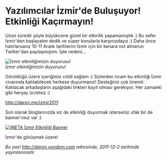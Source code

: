 # Yazılımcılar İzmir'de Buluşuyor! Etkinliği Kaçırmayın! 

Uzun süredir şöyle büyükcene güzel bir etkinlik yapamamıştık :) Bu sefer
İzmir'den başlayalım dedik ve süper konularla karşınızdayız :) Daha önce
hatırlarsanız 10-11 Aralık tarihlerini İzmir için bir kenara not
almanızı Twitter'dan paylaşmıştım. İşte nedeni...

![İzmir etkinliğimizin
duyurusu!](../media/Yazilimcilar_Izmir_de_Bulusuyor/ineta_izmir_2011.gif)\
*İzmir etkinliğimizin duyurusu!*

Görüldüğü üzere içeriğimiz ciddi sağlam :) Sizlerden ricam bu etkinliği
İzmir civarında katılabilecek herkese duyurmanız! Desteğiniz çok önemli.
Katılacak arkadaşların aşağıdaki linkten kayıt olması gerekiyor. Her
zamanki gibi herşey ücretsiz :)

<http://daron.me/izmir2011>

Son olarak bloglarınızda siz de etkinliği duyurmak isterseniz ufak bir
de banner'ımız var :)

[![INETA İzmir Etkinliği
Banner](../media/Yazilimcilar_Izmir_de_Bulusuyor/ineta_izmir_gif.gif)](http://daron.me/izmir2011)

İzmir'de görüşmek üzere!


*Bu yazi http://daron.yondem.com adresinde, 2011-12-2 tarihinde yayinlanmistir.*
